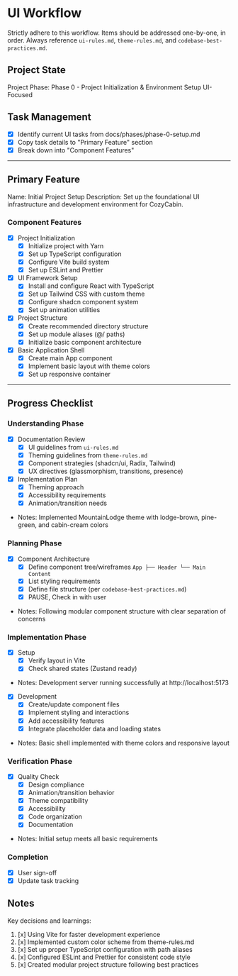 # UI Workflow
Strictly adhere to this workflow.
Items should be addressed one-by-one, in order.
Always reference `ui-rules.md`, `theme-rules.md`, and `codebase-best-practices.md`.

## Project State
Project Phase: Phase 0 - Project Initialization & Environment Setup
UI-Focused

## Task Management
- [x] Identify current UI tasks from docs/phases/phase-0-setup.md
- [x] Copy task details to "Primary Feature" section
- [x] Break down into "Component Features"

---

## Primary Feature
Name: Initial Project Setup
Description: Set up the foundational UI infrastructure and development environment for CozyCabin.

### Component Features
- [x] Project Initialization
  - [x] Initialize project with Yarn
  - [x] Set up TypeScript configuration
  - [x] Configure Vite build system
  - [x] Set up ESLint and Prettier
- [x] UI Framework Setup
  - [x] Install and configure React with TypeScript
  - [x] Set up Tailwind CSS with custom theme
  - [x] Configure shadcn component system
  - [x] Set up animation utilities
- [x] Project Structure
  - [x] Create recommended directory structure
  - [x] Set up module aliases (@/ paths)
  - [x] Initialize basic component architecture
- [x] Basic Application Shell
  - [x] Create main App component
  - [x] Implement basic layout with theme colors
  - [x] Set up responsive container

---

## Progress Checklist

### Understanding Phase
- [x] Documentation Review
    - [x] UI guidelines from `ui-rules.md`
    - [x] Theming guidelines from `theme-rules.md`
    - [x] Component strategies (shadcn/ui, Radix, Tailwind)
    - [x] UX directives (glassmorphism, transitions, presence)
- [x] Implementation Plan
  - [x] Theming approach
  - [x] Accessibility requirements
  - [x] Animation/transition needs
- Notes: Implemented MountainLodge theme with lodge-brown, pine-green, and cabin-cream colors

### Planning Phase
- [x] Component Architecture
  - [x] Define component tree/wireframes
        ```
        App
        ├── Header
        └── Main Content
        ```
  - [x] List styling requirements
  - [x] Define file structure (per `codebase-best-practices.md`)
  - [x] PAUSE, Check in with user
- Notes: Following modular component structure with clear separation of concerns

### Implementation Phase
- [x] Setup
  - [x] Verify layout in Vite
  - [x] Check shared states (Zustand ready)
- Notes: Development server running successfully at http://localhost:5173

- [x] Development
  - [x] Create/update component files
  - [x] Implement styling and interactions
  - [x] Add accessibility features
  - [x] Integrate placeholder data and loading states
- Notes: Basic shell implemented with theme colors and responsive layout

### Verification Phase
- [x] Quality Check
  - [x] Design compliance
  - [x] Animation/transition behavior
  - [x] Theme compatibility
  - [x] Accessibility
  - [x] Code organization
  - [x] Documentation
- Notes: Initial setup meets all basic requirements

### Completion
- [x] User sign-off
- [x] Update task tracking

## Notes
Key decisions and learnings:
1. [x] Using Vite for faster development experience
2. [x] Implemented custom color scheme from theme-rules.md
3. [x] Set up proper TypeScript configuration with path aliases
4. [x] Configured ESLint and Prettier for consistent code style
5. [x] Created modular project structure following best practices